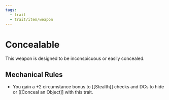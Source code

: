 ```yaml
---
tags:
  - trait
  - trait/item/weapon
---
```

# Concealable

This weapon is designed to be inconspicuous or easily concealed. 

## Mechanical Rules

- You gain a +2 circumstance bonus to [[Stealth]] checks and DCs to hide or [[Conceal an Object]] with this trait.